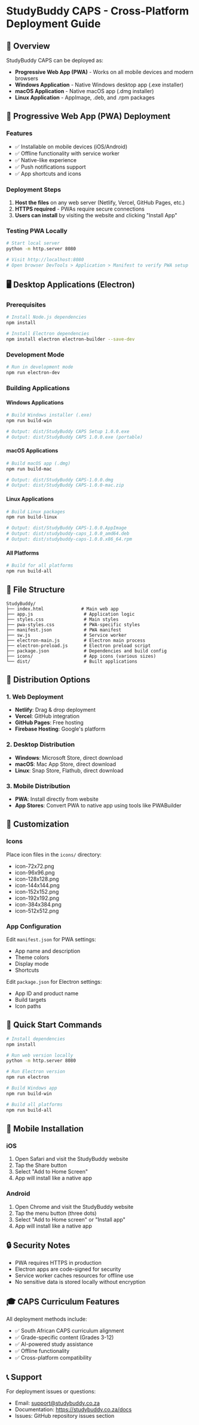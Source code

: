 # StudyBuddy CAPS - Cross-Platform Deployment Guide

## 🚀 Overview

StudyBuddy CAPS can be deployed as:
- **Progressive Web App (PWA)** - Works on all mobile devices and modern browsers
- **Windows Application** - Native Windows desktop app (.exe installer)
- **macOS Application** - Native macOS app (.dmg installer)
- **Linux Application** - AppImage, .deb, and .rpm packages

## 📱 Progressive Web App (PWA) Deployment

### Features
- ✅ Installable on mobile devices (iOS/Android)
- ✅ Offline functionality with service worker
- ✅ Native-like experience
- ✅ Push notifications support
- ✅ App shortcuts and icons

### Deployment Steps
1. **Host the files** on any web server (Netlify, Vercel, GitHub Pages, etc.)
2. **HTTPS required** - PWAs require secure connections
3. **Users can install** by visiting the website and clicking "Install App"

### Testing PWA Locally
```bash
# Start local server
python -m http.server 8080

# Visit http://localhost:8080
# Open browser DevTools > Application > Manifest to verify PWA setup
```

## 🖥️ Desktop Applications (Electron)

### Prerequisites
```bash
# Install Node.js dependencies
npm install

# Install Electron dependencies
npm install electron electron-builder --save-dev
```

### Development Mode
```bash
# Run in development mode
npm run electron-dev
```

### Building Applications

#### Windows Applications
```bash
# Build Windows installer (.exe)
npm run build-win

# Output: dist/StudyBuddy CAPS Setup 1.0.0.exe
# Output: dist/StudyBuddy CAPS 1.0.0.exe (portable)
```

#### macOS Applications
```bash
# Build macOS app (.dmg)
npm run build-mac

# Output: dist/StudyBuddy CAPS-1.0.0.dmg
# Output: dist/StudyBuddy CAPS-1.0.0-mac.zip
```

#### Linux Applications
```bash
# Build Linux packages
npm run build-linux

# Output: dist/StudyBuddy CAPS-1.0.0.AppImage
# Output: dist/studybuddy-caps_1.0.0_amd64.deb
# Output: dist/studybuddy-caps-1.0.0.x86_64.rpm
```

#### All Platforms
```bash
# Build for all platforms
npm run build-all
```

## 📁 File Structure

```
StudyBuddy/
├── index.html              # Main web app
├── app.js                   # Application logic
├── styles.css               # Main styles
├── pwa-styles.css           # PWA-specific styles
├── manifest.json            # PWA manifest
├── sw.js                    # Service worker
├── electron-main.js         # Electron main process
├── electron-preload.js      # Electron preload script
├── package.json             # Dependencies and build config
├── icons/                   # App icons (various sizes)
└── dist/                    # Built applications
```

## 🎯 Distribution Options

### 1. Web Deployment
- **Netlify**: Drag & drop deployment
- **Vercel**: GitHub integration
- **GitHub Pages**: Free hosting
- **Firebase Hosting**: Google's platform

### 2. Desktop Distribution
- **Windows**: Microsoft Store, direct download
- **macOS**: Mac App Store, direct download
- **Linux**: Snap Store, Flathub, direct download

### 3. Mobile Distribution
- **PWA**: Install directly from website
- **App Stores**: Convert PWA to native app using tools like PWABuilder

## 🔧 Customization

### Icons
Place icon files in the `icons/` directory:
- icon-72x72.png
- icon-96x96.png
- icon-128x128.png
- icon-144x144.png
- icon-152x152.png
- icon-192x192.png
- icon-384x384.png
- icon-512x512.png

### App Configuration
Edit `manifest.json` for PWA settings:
- App name and description
- Theme colors
- Display mode
- Shortcuts

Edit `package.json` for Electron settings:
- App ID and product name
- Build targets
- Icon paths

## 🚀 Quick Start Commands

```bash
# Install dependencies
npm install

# Run web version locally
python -m http.server 8080

# Run Electron version
npm run electron

# Build Windows app
npm run build-win

# Build all platforms
npm run build-all
```

## 📱 Mobile Installation

### iOS
1. Open Safari and visit the StudyBuddy website
2. Tap the Share button
3. Select "Add to Home Screen"
4. App will install like a native app

### Android
1. Open Chrome and visit the StudyBuddy website
2. Tap the menu button (three dots)
3. Select "Add to Home screen" or "Install app"
4. App will install like a native app

## 🔒 Security Notes

- PWA requires HTTPS in production
- Electron apps are code-signed for security
- Service worker caches resources for offline use
- No sensitive data is stored locally without encryption

## 🎓 CAPS Curriculum Features

All deployment methods include:
- ✅ South African CAPS curriculum alignment
- ✅ Grade-specific content (Grades 3-12)
- ✅ AI-powered study assistance
- ✅ Offline functionality
- ✅ Cross-platform compatibility

## 📞 Support

For deployment issues or questions:
- Email: support@studybuddy.co.za
- Documentation: https://studybuddy.co.za/docs
- Issues: GitHub repository issues section
